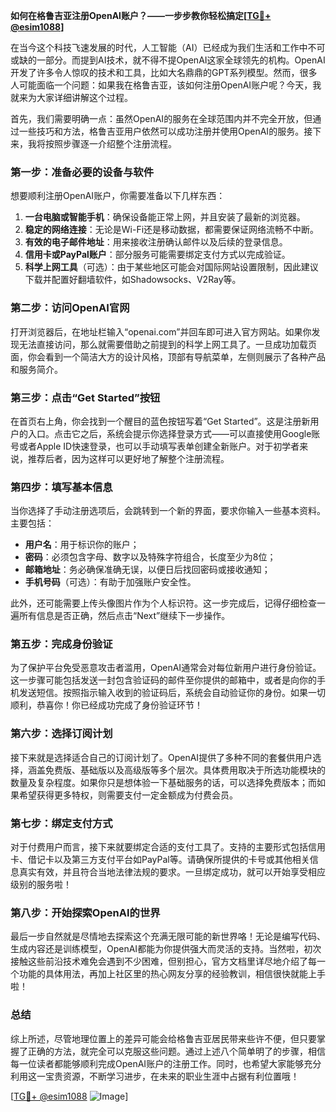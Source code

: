 **如何在格鲁吉亚注册OpenAI账户？——一步步教你轻松搞定[[TG💪+ @esim1088](https://t.me/s/esim1088)]**

在当今这个科技飞速发展的时代，人工智能（AI）已经成为我们生活和工作中不可或缺的一部分。而提到AI技术，就不得不提OpenAI这家全球领先的机构。OpenAI开发了许多令人惊叹的技术和工具，比如大名鼎鼎的GPT系列模型。然而，很多人可能面临一个问题：如果我在格鲁吉亚，该如何注册OpenAI账户呢？今天，我就来为大家详细讲解这个过程。

首先，我们需要明确一点：虽然OpenAI的服务在全球范围内并不完全开放，但通过一些技巧和方法，格鲁吉亚用户依然可以成功注册并使用OpenAI的服务。接下来，我将按照步骤逐一介绍整个注册流程。

### **第一步：准备必要的设备与软件**
想要顺利注册OpenAI账户，你需要准备以下几样东西：
1. **一台电脑或智能手机**：确保设备能正常上网，并且安装了最新的浏览器。
2. **稳定的网络连接**：无论是Wi-Fi还是移动数据，都需要保证网络流畅不中断。
3. **有效的电子邮件地址**：用来接收注册确认邮件以及后续的登录信息。
4. **信用卡或PayPal账户**：部分服务可能需要绑定支付方式以完成验证。
5. **科学上网工具**（可选）：由于某些地区可能会对国际网站设置限制，因此建议下载并配置好翻墙软件，如Shadowsocks、V2Ray等。

### **第二步：访问OpenAI官网**
打开浏览器后，在地址栏输入“openai.com”并回车即可进入官方网站。如果你发现无法直接访问，那么就需要借助之前提到的科学上网工具了。一旦成功加载页面，你会看到一个简洁大方的设计风格，顶部有导航菜单，左侧则展示了各种产品和服务简介。

### **第三步：点击“Get Started”按钮**
在首页右上角，你会找到一个醒目的蓝色按钮写着“Get Started”。这是注册新用户的入口。点击它之后，系统会提示你选择登录方式——可以直接使用Google账号或者Apple ID快速登录，也可以手动填写表单创建全新账户。对于初学者来说，推荐后者，因为这样可以更好地了解整个注册流程。

### **第四步：填写基本信息**
当你选择了手动注册选项后，会跳转到一个新的界面，要求你输入一些基本资料。主要包括：
- **用户名**：用于标识你的账户；
- **密码**：必须包含字母、数字以及特殊字符组合，长度至少为8位；
- **邮箱地址**：务必确保准确无误，以便日后找回密码或接收通知；
- **手机号码**（可选）：有助于加强账户安全性。

此外，还可能需要上传头像图片作为个人标识符。这一步完成后，记得仔细检查一遍所有信息是否正确，然后点击“Next”继续下一步操作。

### **第五步：完成身份验证**
为了保护平台免受恶意攻击者滥用，OpenAI通常会对每位新用户进行身份验证。这一步骤可能包括发送一封包含验证码的邮件至你提供的邮箱中，或者是向你的手机发送短信。按照指示输入收到的验证码后，系统会自动验证你的身份。如果一切顺利，恭喜你！你已经成功完成了身份验证环节！

### **第六步：选择订阅计划**
接下来就是选择适合自己的订阅计划了。OpenAI提供了多种不同的套餐供用户选择，涵盖免费版、基础版以及高级版等多个层次。具体费用取决于所选功能模块的数量及复杂程度。如果你只是想体验一下基础服务的话，可以选择免费版本；而如果希望获得更多特权，则需要支付一定金额成为付费会员。

### **第七步：绑定支付方式**
对于付费用户而言，接下来就要绑定合适的支付工具了。支持的主要形式包括信用卡、借记卡以及第三方支付平台如PayPal等。请确保所提供的卡号或其他相关信息真实有效，并且符合当地法律法规的要求。一旦绑定成功，就可以开始享受相应级别的服务啦！

### **第八步：开始探索OpenAI的世界**
最后一步自然就是尽情地去探索这个充满无限可能的新世界咯！无论是编写代码、生成内容还是训练模型，OpenAI都能为你提供强大而灵活的支持。当然啦，初次接触这些前沿技术难免会遇到不少困难，但别担心，官方文档里详尽地介绍了每一个功能的具体用法，再加上社区里的热心网友分享的经验教训，相信很快就能上手啦！

### **总结**
综上所述，尽管地理位置上的差异可能会给格鲁吉亚居民带来些许不便，但只要掌握了正确的方法，就完全可以克服这些问题。通过上述八个简单明了的步骤，相信每一位读者都能够顺利完成OpenAI账户的注册工作。同时，也希望大家能够充分利用这一宝贵资源，不断学习进步，在未来的职业生涯中占据有利位置哦！

[[TG💪+ @esim1088](https://t.me/s/esim1088) ![Image](https://i.postimg.cc/4NQfJmqS/Snipaste-2025-05-13-00-14-12.png)]